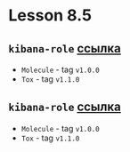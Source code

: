 # Lesson 8.5

##  `kibana-role` [ссылка](https://github.com/cryptowebsite/filebeat-role)
* `Molecule` - tag `v1.0.0`
* `Tox` - tag `v1.1.0`

## `kibana-role` [ссылка](https://github.com/cryptowebsite/kibana-role)
* `Molecule` - tag `v1.0.0`
* `Tox` - tag `v1.1.0`



